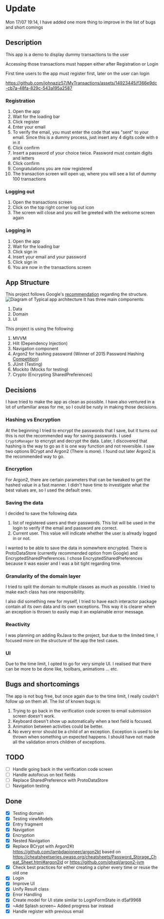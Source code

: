 # Update

Mon 17/07 19:14, I have added one more thing to improve in the list of bugs and short comings

## Description

This app is a demo to display dummy transactions to the user

Accessing those transactions must happen either after Registration or Login

First time users to the app must register first, later on the user can login

https://github.com/johnaziz57/MyTransactions/assets/14923445/f366e9dc-cb7a-48fa-829c-543a195a2587


### Registration

1. Open the app
2. Wait for the loading bar
3. Click register
4. Enter your email
5. To verify the email, you must enter the code that was "sent" to your email. Since this is a dummy
   process, just insert any 4 digits code with `0` in it
6. Click confirm
7. Insert a password of your choice twice. Password must contain digits and letters
8. Click confirm
9. Congratulations you are now registered
10. The transaction screen will open up, where you will see a list of dummy 100 transactions

### Logging out

1. Open the transactions screen
2. Click on the top right corner log out icon
3. The screen will close and you will be greeted with the welcome screen again

### Logging in

1. Open the app
2. Wait for the loading bar
3. Click sign in
4. Insert your email and your password
5. Click sign in
6. You are now in the transactions screen

## App Structure

This project follows Google's [recommendation](https://developer.android.com/topic/architecture)
regarding the structure.
![Diagram of Typical app architecture](https://developer.android.com/static/topic/libraries/architecture/images/mad-arch-overview.png)
It has three main components:

1. Data
2. Domain
3. UI

This project is using the following:

1. MVVM
2. Hilt (Dependency Injection)
3. Navigation component
4. Argon2 for hashing password (Winner of 2015 Password
   Hashing [Competition](https://www.password-hashing.net/))
5. JUnit (Testing)
6. Mockito (Mocks for testing)
7. Crypto (Encrypting SharedPreferences)

## Decisions

I have tried to make the app as clean as possible.
I have also ventured in a lot of unfamiliar areas for me, so I could be rusty in making those
decisions.

### Hashing vs Encryption

At the beginning I tried to encrypt the passwords that I save, but it turns out this is not the
recommended way for saving passwords.
I used `CryptoManager` to encrypt and decrypt the data.
Later, I discovered that hashing is the way to go as it is one way function and not reversible.
I saw two options BCrypt and Argon2 (There is more). I found out later Argon2 is the recommended way
to go.

### Encryption

For Argon2, there are certain parameters that can be tweaked to get the hashed value in a fast
manner. I didn't have time to investigate what the best values are, so I used the default ones.

### Saving the data

I decided to save the following data

1. list of registered users and their passwords. This list will be used in the login to verify if
   the email and password are correct.
2. Current user. This value will indicate whether the user is already logged in or not.

I wanted to be able to save the data in somewhere encrypted.
There is ProtoDataStore (currently recommended option from Google) and EncryptedSharedPreferences.
I chose EncryptedSharedPreferences because it was easier and I was a bit tight regarding time.

### Granularity of the domain layer

I tried to split the domain to multiple classes as much as possible.
I tried to make each class has one responsibility.

I also did something new for myself, I tried to have each interactor package contain all its own
data
and its own exceptions. This way it is clearer when an exception is thrown to easily map it an
explainable error message.

### Reactivity

I was planning on adding RxJava to the project, but due to the limited time, I focused more on the
structure of the app the test cases.

### UI

Due to the time limit, I opted to go for very simple UI.
I realised that there can be more to be done like, toolbars, animations ... etc.

## Bugs and shortcomings

The app is not bug free, but once again due to the time limit, I really couldn't follow up on them
all.
The list of known bugs is:

1. Trying to go back in the verification code screen to email submission screen doesn't work.
2. Keyboard doesn't show up automatically when a text field is focused.
3. Animation between activities could be better.
4. No every error should be a child of an exception. Exception is used to be thrown when something
un expected happens. I should have not made all the validation errors children of exceptions.

## TODO

- [ ] Handle going back in the verification code screen
- [ ] Handle autofocus on text fields
- [ ] Replace SharedPreference with ProtoDataStore
- [ ] Navigation testing

## Done

- [x] Testing domain
- [x] Testing viewModels
- [x] Entry fragment
- [x] Navigation
- [x] Encryption
- [x] Nested Navigation
- [x] Replace BCrypt with Argon2Kt https://github.com/lambdapioneer/argon2kt based on
  https://cheatsheetseries.owasp.org/cheatsheets/Password_Storage_Cheat_Sheet.html#argon2id or
  https://github.com/phxql/argon2-jvm
- [x] Check best practices for either creating a cipher every time or reuse the old one
- [x] Login
- [x] Improve UI
- [x] Unify Result class
- [x] Error Handling
- [x] Create model for UI state similar to LoginFormState in d5af9968
- [x] ~Add Splash screen~ Added progress bar instead
- [x] Handle register with previous email
